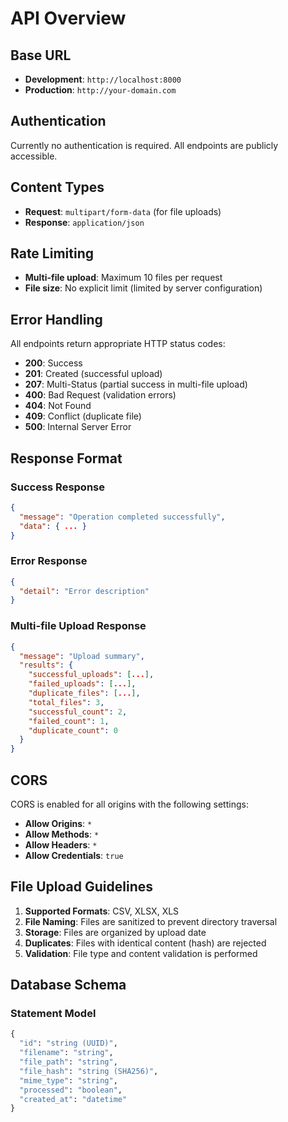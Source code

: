 # API Overview

## Base URL
- **Development**: `http://localhost:8000`
- **Production**: `http://your-domain.com`

## Authentication
Currently no authentication is required. All endpoints are publicly accessible.

## Content Types
- **Request**: `multipart/form-data` (for file uploads)
- **Response**: `application/json`

## Rate Limiting
- **Multi-file upload**: Maximum 10 files per request
- **File size**: No explicit limit (limited by server configuration)

## Error Handling

All endpoints return appropriate HTTP status codes:

- **200**: Success
- **201**: Created (successful upload)
- **207**: Multi-Status (partial success in multi-file upload)
- **400**: Bad Request (validation errors)
- **404**: Not Found
- **409**: Conflict (duplicate file)
- **500**: Internal Server Error

## Response Format

### Success Response
```json
{
  "message": "Operation completed successfully",
  "data": { ... }
}
```

### Error Response
```json
{
  "detail": "Error description"
}
```

### Multi-file Upload Response
```json
{
  "message": "Upload summary",
  "results": {
    "successful_uploads": [...],
    "failed_uploads": [...],
    "duplicate_files": [...],
    "total_files": 3,
    "successful_count": 2,
    "failed_count": 1,
    "duplicate_count": 0
  }
}
```

## CORS
CORS is enabled for all origins with the following settings:
- **Allow Origins**: `*`
- **Allow Methods**: `*`
- **Allow Headers**: `*`
- **Allow Credentials**: `true`

## File Upload Guidelines

1. **Supported Formats**: CSV, XLSX, XLS
2. **File Naming**: Files are sanitized to prevent directory traversal
3. **Storage**: Files are organized by upload date
4. **Duplicates**: Files with identical content (hash) are rejected
5. **Validation**: File type and content validation is performed

## Database Schema

### Statement Model
```python
{
  "id": "string (UUID)",
  "filename": "string",
  "file_path": "string",
  "file_hash": "string (SHA256)",
  "mime_type": "string",
  "processed": "boolean",
  "created_at": "datetime"
}
```
